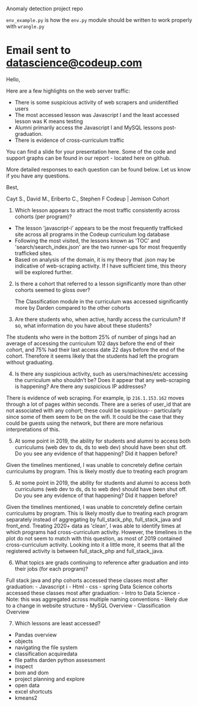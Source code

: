Anomaly detection project repo

`env_example.py` is how the `env.py` module should be written to work properly with `wrangle.py`

# Email sent to datascience@codeup.com

Hello,

Here are a few highlights on the web server traffic:

- There is some suspicious activity of web scrapers and unidentified users
- The most accessed lesson was Javascript I and the least accessed lesson was K means testing
- Alumni primarily access the Javascript I and MySQL lessons post-graduation.
- There is evidence of cross-curriculum traffic

You can find a slide for your presentation here.  Some of the code and support graphs can be found in our report - located here on github.

More detailed responses to each question can be found below.  Let us know if you have any questions.

Best,

Cayt S., David M., Eriberto C., Stephen F
Codeup | Jemison Cohort

1. Which lesson appears to attract the most traffic consistently across cohorts (per program)?

- The lesson 'javascript-i' appears to be the most frequently trafficked site across all programs in the Codeup curriculum log database
- Following the most visited, the lessons known as 'TOC' and 'search/search_index.json' are the two runner-ups for most frequently trafficked sites.
- Based on analysis of the domain, it is my theory that .json may be indicative of web-scraping activity. If I have sufficient time, this theory will be explored further.

2. Is there a cohort that referred to a lesson significantly more than other cohorts seemed to gloss over?

    The Classification module in the curriculum was accessed significantly more by Darden compared to the other cohorts

3. Are there students who, when active, hardly access the curriculum? If so, what information do you have about these students?

The students who were in the bottom 25% of number of pings had an average of accessing the curriculum 102 days before the end of their cohort, and 75% had their last access date 22 days before the end of the cohort.  Therefore it seems likely that the students had left the program without graduating.

4. Is there any suspicious activity, such as users/machines/etc accessing the curriculum who shouldn’t be? Does it appear that any web-scraping is happening? Are there any suspicious IP addresses?

There is evidence of web scraping.  For example, ip `216.1.153.162` moves through a lot of pages within seconds.  There are a series of user_id that are not associated with any cohort; these could be suspicious-- particularly since some of them seem to be on the wifi.  It could be the case that they could be guests using the network, but there are more nefarious interpretations of this.

5. At some point in 2019, the ability for students and alumni to access both curriculums (web dev to ds, ds to web dev) should have been shut off. Do you see any evidence of that happening? Did it happen before?

Given the timelines mentioned, I was unable to concretely define certain curriculums by program.  This is likely mostly due to treating each program 

5. At some point in 2019, the ability for students and alumni to access both curriculums (web dev to ds, ds to web dev) should have been shut off. Do you see any evidence of that happening? Did it happen before?

Given the timelines mentioned, I was unable to concretely define certain curriculums by program.  This is likely mostly due to treating each program separately instead of aggregating by full_stack_php, full_stack_java and front_end.  Treating 2020+ data as 'clean', I was able to identify times at which programs had cross-curriculum activity. However, the timelines in the plot do not seem to match with this question, as most of 2019 contained cross-curriculum activity.  Looking into it a little more, it seems that all the registered activity is between full_stack_php and full_stack_java.

6. What topics are grads continuing to reference after graduation and into their jobs (for each program)?

Full stack java and php cohorts accessed these classes most after graduation:
    - Javascript i
    - Html - css
    - spring
Data Science cohorts accessed these classes most after graduation:
    - Intro to Data Science
        - Note: this was aggregated across multiple naming conventions - likely due to a change in website structure
    - MySQL Overview
    - Classification Overview

7. Which lessons are least accessed?

- Pandas overview
- objects
- navigating the file system
- classification acquiredata
- file paths darden python assessment
- inspect
- bom and dom
- project planning and explore
- open data
- excel shortcuts
- kmeans2